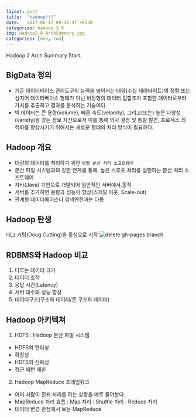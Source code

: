 ```yaml
---
layout: post
title:  "hadoop!!!"
date:   2017-06-17 09:41:47 +0530
categories: hadoop 2.0
img: Hadoop2.0-ArchSummary.jpg
categories: [one, two]
---
```

Hadoop 2 Arch Summary Start.

## BigData 정의
- 기존 데이터베이스 관리도구의 능력을 넘어서는 대량(수십 테라바이트)의 정형 또는 심지어 데이터베이스 형태가 아닌 비정형의 데이터 집합조차 포함한 데이터로부터 가치를 추출하고 결과를 분석하는 기술이다.
- 빅 데이터는 큰 용량(volume), 빠른 속도(velocity), 그리고(또는) 높은 다양성(variety)을 갖는 정보 자산으로서 이를 통해 의사 결정 및 통찰 발견, 프로세스 최적화를 향상시키기 위해서는 새로운 형태의 처리 방식이 필요하다.

## Hadoop 개요
- 대량의 데이터를 처리하기 위한 `병렬 분산 처리 소프트웨어`
- 분산 파일 시스템과의 강한 연계를 통해, 높은 스루풋 처리를 실현하는 분산 처리 소프트웨어
- 자바(Java) 기반으로 개발되어 일반적인 서버에서 동작
- 서버를 추가하면 용량과 성능이 향상(스케일 아웃, Scale-out)
- 관계형 데이터베이스나 검색엔진과는 다름

## Hadoop 탄생
더그 커팅(Doug Cutting)을 중심으로 시작
![delete gh-pages branch]({{site.baseurl}}/images/hadoop-logo-2.gif)

## RDBMS와 Hadoop 비교
1. 다루는 데이터 크기
2. 데이터 조작
3. 응답 시간(Latency)
4. 서버 대수와 성능 향상
5. 데이터구조(구조화 데이터/준 구조화 데이터)

## Hadoop 아키텍쳐
1. HDFS : Hadoop 분산 파일 시스템
- HDFS의 편리성
- 확장성
- HDFS의 신뢰성
- 접근 패턴 제한

2. Hadoop MapReduce 프레임워크
- 여러 사람이 전표 처리를 하는 상황을 예로 들어본다.
- MapReduce 처리 흐름
 : Map 처리
 : Shuffle 처리
 : Reduce 처리
- 데이터 변경 관점에서 보는 MapReduce
